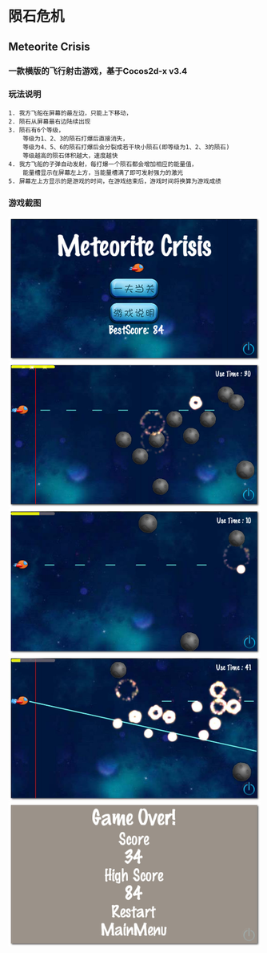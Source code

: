 陨石危机
===================================

Meteorite Crisis
-----------------------------------
 
  
### 一款横版的飞行射击游戏，基于Cocos2d-x v3.4
        
### 玩法说明  
    1. 我方飞船在屏幕的最左边，只能上下移动，
    2. 陨石从屏幕最右边陆续出现
    3. 陨石有6个等级，
		等级为1、2、3的陨石打爆后直接消失，
		等级为4、5、6的陨石打爆后会分裂成若干块小陨石(即等级为1、2、3的陨石)
		等级越高的陨石体积越大，速度越快
    4. 我方飞船的子弹自动发射，每打爆一个陨石都会增加相应的能量值，
    	能量槽显示在屏幕左上方，当能量槽满了即可发射强力的激光
	5. 屏幕左上方显示的是游戏的时间，在游戏结束后，游戏时间将换算为游戏成绩



### 游戏截图
![image](https://github.com/killy295630580/MeteoriteCrisis/raw/master/screenshots/WelcomeScene.jpg)
![image](https://github.com/killy295630580/MeteoriteCrisis/raw/master/screenshots/GameScene.jpg)
![image](https://github.com/killy295630580/MeteoriteCrisis/raw/master/screenshots/GameScene-1.jpg)
![image](https://github.com/killy295630580/MeteoriteCrisis/raw/master/screenshots/superlaser.jpg)
![image](https://github.com/killy295630580/MeteoriteCrisis/raw/master/screenshots/GameOverScene.jpg)

